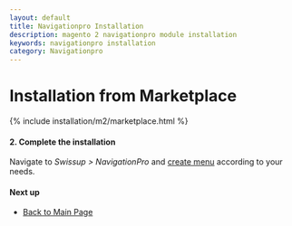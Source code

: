 ```yaml
---
layout: default
title: Navigationpro Installation
description: magento 2 navigationpro module installation
keywords: navigationpro installation
category: Navigationpro
---
```


# Installation from Marketplace

{% include installation/m2/marketplace.html %}

#### 2. Complete the installation

Navigate to _Swissup > NavigationPro_ and
[create menu](/m2/extensions/navigationpro/backend/menu-grid/) according to your needs.

#### Next up

 -  [Back to Main Page](/m2/extensions/navigationpro/)
